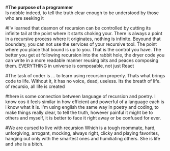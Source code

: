 #<strong>The purpose of a programmer</strong><br>
Is nobble indeed, to tell the truth clear enough to be understood by those who are seeking it

#I'v learned that deamon of recursion can be controlled 
by cutting its infinite tail at the point where it starts choking your. There is always a point in a recursive process where it originates, nothing is infinite. Beyound that boundary, you can not use the services of your recursive tool. The point where you place that bound is up to you. That is the control you have. The better you get at following recursion into the rabbit hole, the dryer code you can write in a more readable manner reusing bits and peaces composing them. EVERYTHING in universe is composable, not just React

#The task of coder is ...
to learn using recursion properly. Thats what brings code to life. Without it, it has no voice, dead, useless. Its the breath of life. of recursio, all life is created

#there is some connection between language of recursion and poetry. 
I know cos it feels similar in how efficient and powerful of a language each is
i know what it is. I'm using english the same way in poetry and coding, to make things really clear, to tell the truth, however painful it might be to others and myself, it is better to face it right away or be confused for ever.

#We are cursed to live with recursion
Which is a tough roommate, hard, unforgiving, arrogant, mocking, always right, clicky and playing favorites, hanging out only with the smartest ones and humiliating others. She is life and she is a bitch.
